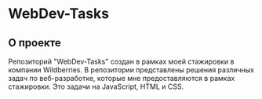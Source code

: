 # WebDev-Tasks

## О проекте
Репозиторий "WebDev-Tasks" создан в рамках моей стажировки в компании Wildberries. 
В репозитории представлены решения различных задач по веб-разработке, которые мне предоставляются в рамках стажировки. Это задачи на JavaScript, HTML и CSS.
